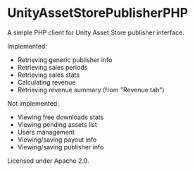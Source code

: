 UnityAssetStorePublisherPHP
===========================

A simple PHP client for Unity Asset Store publisher interface.

Implemented:
* Retrieving generic publisher info
* Retrieving sales periods
* Retrieving sales stats
* Calculating revenue
* Retrieving revenue summary (from "Revenue tab")

Not implemented:
* Viewing free downloads stats
* Viewing pending assets list
* Users management
* Viewing/saving payout info
* Viewing/saving publisher info

Licensed under Apache 2.0.
